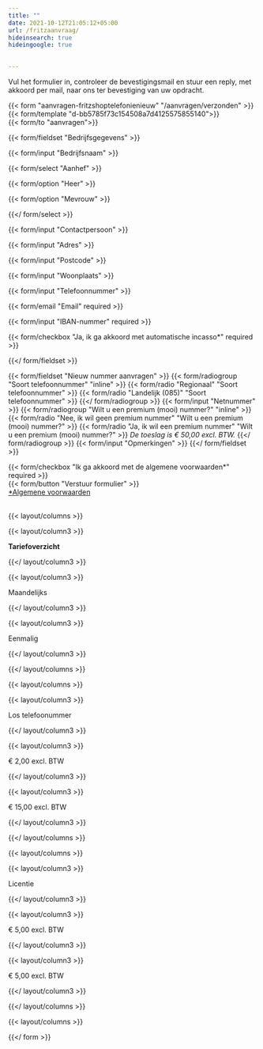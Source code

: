 ```yaml
---
title: ""
date: 2021-10-12T21:05:12+05:00
url: /fritzaanvraag/
hideinsearch: true
hideingoogle: true

  
---
```


Vul het formulier in, controleer de bevestigingsmail en stuur een reply, met akkoord per mail, naar ons ter bevestiging van uw opdracht.

{{< form "aanvragen-fritzshoptelefonienieuw" "/aanvragen/verzonden" >}}  
{{< form/template "d-bb5785f73c154508a7d4125575855140">}}  
{{< form/to "aanvragen">}}

{{< form/fieldset "Bedrijfsgegevens" >}}

{{< form/input "Bedrijfsnaam" >}}

{{< form/select "Aanhef" >}}

{{< form/option "Heer" >}}

{{< form/option "Mevrouw" >}}

{{</ form/select >}}

{{< form/input "Contactpersoon" >}}

{{< form/input "Adres" >}}

{{< form/input "Postcode" >}}

{{< form/input "Woonplaats" >}}

{{< form/input "Telefoonnummer" >}}

{{< form/email "Email" required >}}

{{< form/input "IBAN-nummer" required >}}

{{< form/checkbox "Ja, ik ga akkoord met automatische incasso*" required >}}

{{</ form/fieldset >}}


{{< form/fieldset "Nieuw nummer aanvragen" >}} {{< form/radiogroup "Soort telefoonnummer" "inline" >}} {{< form/radio "Regionaal" "Soort telefoonnummer" >}} {{< form/radio "Landelijk (085)" "Soort telefoonnummer" >}} {{</ form/radiogroup >}} {{< form/input "Netnummer"   >}} {{< form/radiogroup "Wilt u een premium (mooi) nummer?" "inline" >}} {{< form/radio "Nee, ik wil geen premium nummer" "Wilt u een premium (mooi) nummer?" >}} {{< form/radio "Ja, ik wil een premium nummer" "Wilt u een premium (mooi) nummer?" >}} _De toeslag is € 50,00 excl. BTW._
{{</ form/radiogroup >}}
{{< form/input "Opmerkingen"  >}}
{{</ form/fieldset >}}


{{< form/checkbox "Ik ga akkoord met de algemene voorwaarden*" required >}}
<br>
{{< form/button "Verstuur formulier" >}}
<br><a href="https://www.callvoip.nl/voorwaarden/" target="_blank">*Algemene voorwaarden</a>
<br><br>

{{< layout/columns >}}

{{< layout/column3 >}}

**Tariefoverzicht**

{{</ layout/column3 >}}

{{< layout/column3 >}}

Maandelijks

{{</ layout/column3 >}}

{{< layout/column3 >}}

Eenmalig

{{</ layout/column3 >}}

{{</ layout/columns >}}

{{< layout/columns >}}

{{< layout/column3 >}}

Los telefoonummer

{{</ layout/column3 >}}

{{< layout/column3 >}}

€ 2,00 excl. BTW

{{</ layout/column3 >}}

{{< layout/column3 >}}

€ 15,00 excl. BTW

{{</ layout/column3 >}}

{{</ layout/columns >}}

{{< layout/columns >}}

{{< layout/column3 >}}

Licentie

{{</ layout/column3 >}}

{{< layout/column3 >}}

€ 5,00 excl. BTW

{{</ layout/column3 >}}

{{< layout/column3 >}}

€ 5,00 excl. BTW

{{</ layout/column3 >}}

{{</ layout/columns >}}

{{< layout/columns >}}

{{</ form >}}

